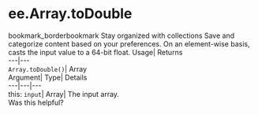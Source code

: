  
#  ee.Array.toDouble 
bookmark_borderbookmark Stay organized with collections  Save and categorize content based on your preferences.
On an element-wise basis, casts the input value to a 64-bit float. 
Usage| Returns  
---|---  
`Array.toDouble()`| Array  
Argument| Type| Details  
---|---|---  
this: `input`| Array| The input array.  
Was this helpful?
